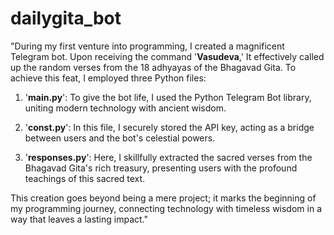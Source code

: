 # dailygita_bot
"During my first venture into programming, I created a magnificent Telegram bot. Upon receiving the command '**Vasudeva**,' It effectively called up the random verses from the 18 adhyayas of the Bhagavad Gita.
 To achieve this feat, I employed three Python files:

1. '**main.py**': To give the bot life, I used the Python Telegram Bot library, uniting modern technology with ancient wisdom.

2. '**const.py**': In this file, I securely stored the API key, acting as a bridge between users and the bot's celestial powers.

3. '**responses.py**': Here, I skillfully extracted the sacred verses from the Bhagavad Gita's rich treasury, presenting users with the profound teachings of this sacred text.

This creation goes beyond being a mere project; it marks the beginning of my programming journey, connecting technology with timeless wisdom in a way that leaves a lasting impact."
